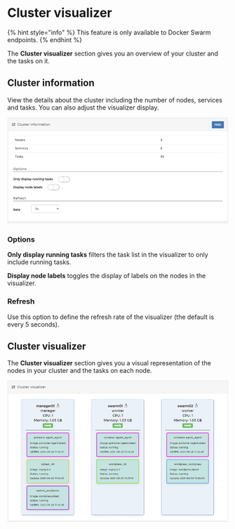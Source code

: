 # Cluster visualizer

{% hint style="info" %}
This feature is only available to Docker Swarm endpoints.
{% endhint %}

The **Cluster visualizer** section gives you an overview of your cluster and the tasks on it.

## Cluster information

View the details about the cluster including the number of nodes, services and tasks. You can also adjust the visualizer display.

![](../../../.gitbook/assets/cluster-vis-1.png)

### Options

**Only display running tasks** filters the task list in the visualizer to only include running tasks. 

**Display node labels** toggles the display of labels on the nodes in the visualizer.

### Refresh

Use this option to define the refresh rate of the visualizer \(the default is every 5 seconds\).

## Cluster visualizer

The **Cluster visualizer** section gives you a visual representation of the nodes in your cluster and the tasks on each node. 

![](../../../.gitbook/assets/cluster-vis-2.png)




